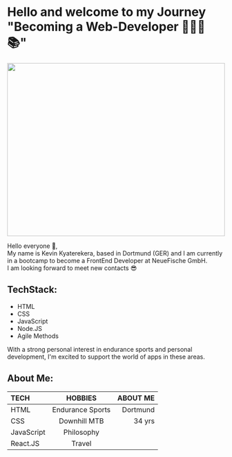 # Hello and welcome to my Journey "Becoming a Web-Developer 🧑🏽‍💻 📚"

<img src="https://github.com/KevinKyaterekera/KevinKyaterekera/assets/125157606/d61a0a84-f9fc-4112-bb07-6232749c9695" box-sizing="border-box" height="400" width="100%"> 

Hello everyone 👋, <br>
My name is Kevin Kyaterekera, based in Dortmund (GER)  and I am currently in a bootcamp to become a FrontEnd Developer at NeueFische GmbH. 
<br> I am looking forward to meet new contacts 😎

## TechStack:
- HTML
- CSS
- JavaScript
- Node.JS
- Agile Methods

With a strong personal interest in endurance sports and personal development, I'm excited to support the world of apps in these areas. 


## About Me:

| TECH | HOBBIES | ABOUT ME |
| :---         |     :---:      |          ---: |
| HTML   | Endurance Sports    | Dortmund   |
| CSS    | Downhill MTB    | 34 yrs     |
| JavaScript    | Philosophy  |     |
| React.JS    | Travel  |     |


